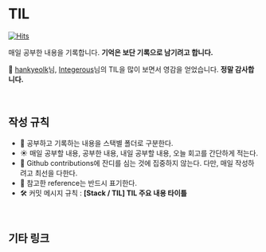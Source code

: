 # TIL

[![Hits](https://hits.seeyoufarm.com/api/count/incr/badge.svg?url=https%3A%2F%2Fgithub.com%2Fhankyeolk%2FTIL&count_bg=%23C040F4&title_bg=%23FF7676&icon=mediafire.svg&icon_color=%23E7E7E7&title=TIL+hits&edge_flat=false)](https://hits.seeyoufarm.com)<br />

매일 공부한 내용을 기록합니다. **기억은 보단 기록으로 남기려고 합니다.** 

🤩 [hankyeolk](https://github.com/hankyeolk/TIL)님, [Integerous](https://github.com/Integerous/TIL)님의 TIL을 많이 보면서 영감을 얻었습니다. **정말 감사합니다.**

<br />

## 작성 규칙

- 📂 공부하고 기록하는 내용을 스택별 폴더로 구분한다.
- ☀️ 매일 공부할 내용, 공부한 내용, 내일 공부할 내용, 오늘 회고를 간단하게 적는다.
- 🚨 Github contributions에 잔디를 심는 것에 집중하지 않는다. 다만, 매일 작성하려고 최선을 다한다.
- 🔖 참고한 reference는 반드시 표기한다.
- 🛠 커밋 메시지 규칙 : **[Stack / TIL] TIL 주요 내용 타이틀**

<br />

## 기타 링크
